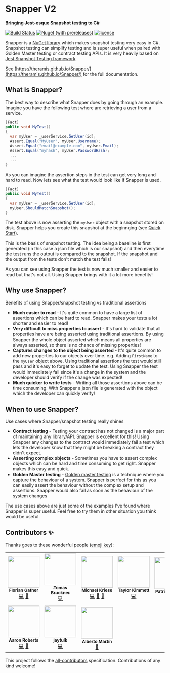 # Snapper V2
**Bringing Jest-esque Snapshot testing to C#**

<!-- <p align="center">
    Add logo here once I find/make one
</p>
<h2 align="center">Bringing Jest-esque Snapshot testing to C#</h2> -->

[![Build Status](https://img.shields.io/appveyor/ci/theramis/snapper.svg?style=flat-square)](https://ci.appveyor.com/project/theramis/snapper)
[![Nuget (with prereleases)](https://img.shields.io/nuget/vpre/Snapper.svg?style=flat-square)](https://www.nuget.org/packages/Snapper)
[![license](https://img.shields.io/github/license/theramis/Snapper?style=flat-square)](https://github.com/theramis/Snapper/blob/master/LICENSE)

Snapper is a [NuGet library](https://www.nuget.org/packages/Snapper) which makes snapshot testing very easy in C#. Snapshot testing can simplify testing and is super useful when paired with Golden Master testing or contract testing APIs.
It is very heavily based on [Jest Snapshot Testing framework](https://jestjs.io/docs/en/snapshot-testing).

See [https://theramis.github.io/Snapper/](https://theramis.github.io/Snapper/) for the full documentation.

## What is Snapper?

The best way to describe what Snapper does by going through an example.
Imagine you have the following test where are retrieving a user from a service.

```csharp
[Fact]
public void MyTest()
{
  var myUser = _userService.GetUser(id);
  Assert.Equal("MyUser", myUser.Username);
  Assert.Equal("email@example.com", myUser.Email);
  Assert.Equal("myhash", myUser.PasswordHash);
  ...
  ...
}

```
As you can imagine the assertion steps in the test can get very long and hard to read.
Now lets see what the test would look like if Snapper is used.
```csharp
[Fact]
public void MyTest()
{
  var myUser = _userService.GetUser(id);
  myUser.ShouldMatchSnapshot();
}

```
The test above is now asserting the `myUser` object with a snapshot stored on disk. Snapper helps you create this snapshot at the beginnging (see [Quick Start](pages/quickstart.md)).

This is the basis of snapshot testing. The idea being a baseline is first generated (in this case a json file which is our snapshot) and then everytime the test runs the output is compared to the snapshot. If the snapshot and the output from the tests don't match the test fails!

As you can see using Snapper the test is now much smaller and easier to read but that's not all. Using Snapper brings with it a lot more benefits!


## Why use Snapper?

Benefits of using Snapper/snapshot testing vs traditional assertions
- **Much easier to read** - It's quite common to have a large list of assertions which can be hard to read. Snapper makes your tests a lot shorter and easier to read!
- **Very difficult to miss properties to assert** - It's hard to validate that all properties have are being asserted using traditional assertions. By using Snapper the whole object asserted which means all properties are always asserted, so there is no chance of missing properties!
- **Captures changes to the object being asserted** - It's quite common to add new properties to our objects over time. e.g. Adding `FirstName` to the `myUser` object above. Using traditional assertions the test would still pass and it's easy to forget to update the test. Using Snapper the test would immediately fail since it's a change in the system and the developer should verify if the change was expected!
- **Much quicker to write tests** - Writing all those assertions above can be time consuming. With Snapper a json file is generated with the object which the developer can quickly verify!


## When to use Snapper?

Use cases where Snapper/snapshot testing really shines
- **Contract testing** - Testing your contract has not changed is a major part of maintaining any library/API. Snapper is excellent for this! Using Snapper any changes to the contract would immediately fail a test which lets the developer know that they might be breaking a contract they didn't expect.
- **Asserting complex objects** - Sometimes you have to assert complex objects which can be hard and time consuming to get right. Snapper makes this easy and quick.
- **Golden Master testing** - [Golden master testing](https://en.wikipedia.org/wiki/Characterization_test) is a technique where you capture the behaviour of a system. Snapper is perfect for this as you can easily assert the behaviour without the complex setup and assertions. Snapper would also fail as soon as the behaviour of the system changes

The use cases above are just some of the examples I've found where Snapper is super useful. Feel free to try them in other situation you think would be useful.

<!-- ## Snapper V1 is deprecated
After a lot of thought I've decided to deprecate Snapper V1.
Snapper V1 was my first attempt at an OSS library and some of the decisions I made very early on made it very difficult to add new features.
Snapper V2 is my second attempt at making the library easier to use and update.

Snapper V1 consisted of the following NuGet packages all of which are deprecated:
- Snapper.Core
- Snapper.Json
- Snapper.Json.Xunit
- Snapper.Json.Nunit

There is a migration guide available [here](https://theramis.github.io/Snapper/migration.html)

The changes in V2 are documented in the [Changelog](https://theramis.github.io/Snapper/changelog.html)

## Todo
- Add logo to Nuget
- Write tests for testing json store.
- Update V1 package descriptions to mention deprecated
- Use appveyor logger on all test projects -->

## Contributors ✨

Thanks goes to these wonderful people ([emoji key](https://allcontributors.org/docs/en/emoji-key)):

<!-- ALL-CONTRIBUTORS-LIST:START - Do not remove or modify this section -->
<!-- prettier-ignore-start -->
<!-- markdownlint-disable -->
<table>
  <tr>
    <td align="center"><a href="https://github.com/fgather"><img src="https://avatars3.githubusercontent.com/u/614354?v=4?s=100" width="100px;" alt=""/><br /><sub><b>Florian Gather</b></sub></a><br /><a href="https://github.com/theramis/Snapper/commits?author=fgather" title="Code">💻</a> <a href="#ideas-fgather" title="Ideas, Planning, & Feedback">🤔</a></td>
    <td align="center"><a href="https://www.linkedin.com/in/tomasbruckner/"><img src="https://avatars2.githubusercontent.com/u/7334618?v=4?s=100" width="100px;" alt=""/><br /><sub><b>Tomas Bruckner</b></sub></a><br /><a href="https://github.com/theramis/Snapper/commits?author=tomasbruckner" title="Code">💻</a></td>
    <td align="center"><a href="https://visualon.de"><img src="https://avatars1.githubusercontent.com/u/1798109?v=4?s=100" width="100px;" alt=""/><br /><sub><b>Michael Kriese</b></sub></a><br /><a href="https://github.com/theramis/Snapper/commits?author=ViceIce" title="Code">💻</a> <a href="#ideas-ViceIce" title="Ideas, Planning, & Feedback">🤔</a> <a href="https://github.com/theramis/Snapper/issues?q=author%3AViceIce" title="Bug reports">🐛</a></td>
    <td align="center"><a href="http://cognitoforms.com"><img src="https://avatars0.githubusercontent.com/u/4603206?v=4?s=100" width="100px;" alt=""/><br /><sub><b>Taylor Kimmett</b></sub></a><br /><a href="https://github.com/theramis/Snapper/commits?author=tskimmett" title="Code">💻</a></td>
    <td align="center"><a href="https://github.com/PatrickLehnerXI"><img src="https://avatars1.githubusercontent.com/u/19566691?v=4?s=100" width="100px;" alt=""/><br /><sub><b>Patrick Lehner</b></sub></a><br /><a href="https://github.com/theramis/Snapper/issues?q=author%3APatrickLehnerXI" title="Bug reports">🐛</a></td>
    <td align="center"><a href="https://github.com/plitwinski"><img src="https://avatars3.githubusercontent.com/u/25408297?v=4?s=100" width="100px;" alt=""/><br /><sub><b>Piotr Litwinski</b></sub></a><br /><a href="https://github.com/theramis/Snapper/issues?q=author%3Aplitwinski" title="Bug reports">🐛</a></td>
    <td align="center"><a href="https://github.com/WarrenFerrell"><img src="https://avatars0.githubusercontent.com/u/8977001?v=4?s=100" width="100px;" alt=""/><br /><sub><b>Warren Ferrell</b></sub></a><br /><a href="https://github.com/theramis/Snapper/commits?author=WarrenFerrell" title="Code">💻</a></td>
  </tr>
  <tr>
    <td align="center"><a href="https://github.com/lilasquared"><img src="https://avatars3.githubusercontent.com/u/3036779?v=4?s=100" width="100px;" alt=""/><br /><sub><b>Aaron Roberts</b></sub></a><br /><a href="https://github.com/theramis/Snapper/commits?author=lilasquared" title="Code">💻</a> <a href="#ideas-lilasquared" title="Ideas, Planning, & Feedback">🤔</a></td>
    <td align="center"><a href="https://github.com/jaytulk"><img src="https://avatars.githubusercontent.com/u/34781842?v=4?s=100" width="100px;" alt=""/><br /><sub><b>jaytulk</b></sub></a><br /><a href="https://github.com/theramis/Snapper/commits?author=jaytulk" title="Code">💻</a></td>
    <td align="center"><a href="https://github.com/albertomartinsanchez"><img src="https://avatars.githubusercontent.com/u/4971812?v=4?s=100" width="100px;" alt=""/><br /><sub><b>Alberto Martín</b></sub></a><br /><a href="https://github.com/theramis/Snapper/issues?q=author%3Aalbertomartinsanchez" title="Bug reports">🐛</a></td>
  </tr>
</table>

<!-- markdownlint-restore -->
<!-- prettier-ignore-end -->

<!-- ALL-CONTRIBUTORS-LIST:END -->

This project follows the [all-contributors](https://github.com/all-contributors/all-contributors) specification. Contributions of any kind welcome!
